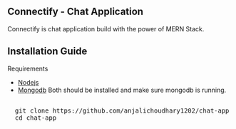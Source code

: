 ## Connectify - Chat Application
Connectify is chat application build with the power of MERN Stack. 

## Installation Guide
Requirements
* [Nodejs](https://nodejs.org/en/download)
* [Mongodb](https://www.mongodb.com/docs/manual/administration/install-community/)
Both should be installed and make sure mongodb is running.
<pre>  
  git clone https://github.com/anjalichoudhary1202/chat-app
  cd chat-app
</pre>
